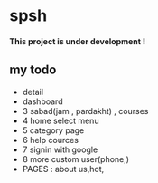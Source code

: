 # spsh
<h4>This project is under development !</h4>
<h2>my todo</h2>
<ul>
    <li>detail</li>
    <li>dashboard</li>
    <li>3 sabad(jam , pardakht) , courses</li>
    <li>4 home select menu</li>
    <li>5 category page</li>
    <li>6 help cources</li>
    <li>7 signin with google</li>
    <li>8 more custom user(phone,)</li>
    <li>PAGES  : about us,hot,</li>
</ul>